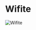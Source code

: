 # Wifite

![Wifite](https://github.com/fixploit03/Hack-WiFi/blob/main/tools/wifite/img/wifite%20logo.jpg)
